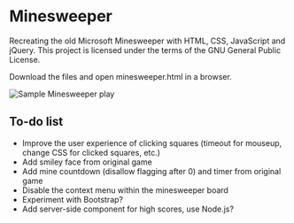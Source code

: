 # Minesweeper

Recreating the old Microsoft Minesweeper with HTML, CSS, JavaScript and jQuery.
This project is licensed under the terms of the GNU General Public License.

Download the files and open minesweeper.html in a browser.

![Sample Minesweeper play](../images/sample_play.png?raw=true)

## To-do list
* Improve the user experience of clicking squares (timeout for mouseup, change
  CSS for clicked squares, etc.)
* Add smiley face from original game
* Add mine countdown (disallow flagging after 0) and timer from original game
* Disable the context menu within the minesweeper board
* Experiment with Bootstrap?
* Add server-side component for high scores, use Node.js?
